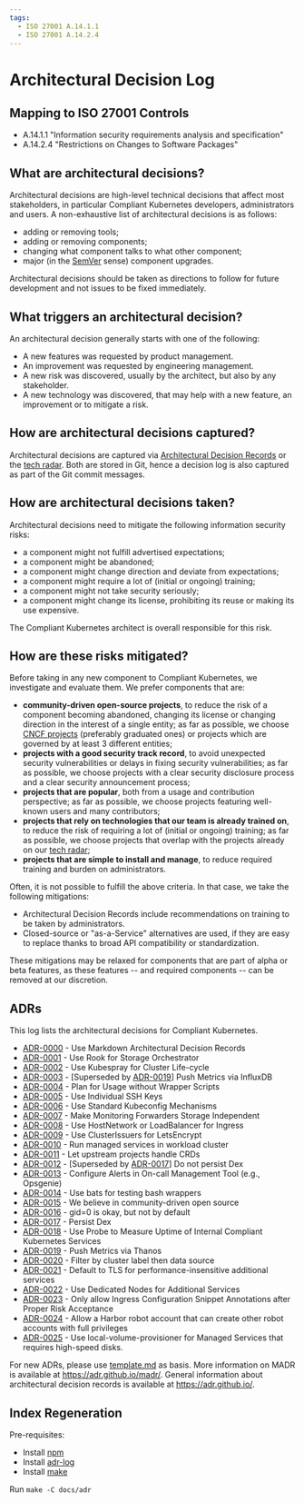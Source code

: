 ```yaml
---
tags:
  - ISO 27001 A.14.1.1
  - ISO 27001 A.14.2.4
---
```

# Architectural Decision Log

## Mapping to ISO 27001 Controls

* A.14.1.1 "Information security requirements analysis and specification"
* A.14.2.4 "Restrictions on Changes to Software Packages"

## What are architectural decisions?

Architectural decisions are high-level technical decisions that affect most stakeholders, in particular Compliant Kubernetes developers, administrators and users.
A non-exhaustive list of architectural decisions is as follows:

* adding or removing tools;
* adding or removing components;
* changing what component talks to what other component;
* major (in the [SemVer](https://semver.org/) sense) component upgrades.

Architectural decisions should be taken as directions to follow for future development and not issues to be fixed immediately.

## What triggers an architectural decision?

An architectural decision generally starts with one of the following:

* A new features was requested by product management.
* An improvement was requested by engineering management.
* A new risk was discovered, usually by the architect, but also by any stakeholder.
* A new technology was discovered, that may help with a new feature, an improvement or to mitigate a risk.

## How are architectural decisions captured?

Architectural decisions are captured via [Architectural Decision Records](#adrs) or the [tech radar](/compliantkubernetes/tech-radar/).
Both are stored in Git, hence a decision log is also captured as part of the Git commit messages.

## How are architectural decisions taken?

Architectural decisions need to mitigate the following information security risks:

* a component might not fulfill advertised expectations;
* a component might be abandoned;
* a component might change direction and deviate from expectations;
* a component might require a lot of (initial or ongoing) training;
* a component might not take security seriously;
* a component might change its license, prohibiting its reuse or making its use expensive.

The Compliant Kubernetes architect is overall responsible for this risk.

## How are these risks mitigated?

Before taking in any new component to Compliant Kubernetes, we investigate and evaluate them. We prefer components that are:

* **community-driven open-source projects**, to reduce the risk of a component becoming abandoned, changing its license or changing direction in the interest of a single entity; as far as possible, we choose [CNCF projects](https://landscape.cncf.io/?project=hosted) (preferably graduated ones) or projects which are governed by at least 3 different entities;
* **projects with a good security track record**, to avoid unexpected security vulnerabilities or delays in fixing security vulnerabilities; as far as possible, we choose projects with a clear security disclosure process and a clear security announcement process;
* **projects that are popular**, both from a usage and contribution perspective; as far as possible, we choose projects featuring well-known users and many contributors;
* **projects that rely on technologies that our team is already trained on**, to reduce the risk of requiring a lot of (initial or ongoing) training; as far as possible, we choose projects that overlap with the projects already on our [tech radar](../developer-guide/tech-radar);
* **projects that are simple to install and manage**, to reduce required training and burden on administrators.

Often, it is not possible to fulfill the above criteria. In that case, we take the following mitigations:

* Architectural Decision Records include recommendations on training to be taken by administrators.
* Closed-source or "as-a-Service" alternatives are used, if they are easy to replace thanks to broad API compatibility or standardization.

These mitigations may be relaxed for components that are part of alpha or beta features, as these features -- and required components -- can be removed at our discretion.

## ADRs

This log lists the architectural decisions for Compliant Kubernetes.

<!-- adrlog -- Regenerate the content by using "adr-log -i". You can install it via "npm install -g adr-log" -->

* [ADR-0000](0000-use-markdown-architectural-decision-records.md) - Use Markdown Architectural Decision Records
* [ADR-0001](0001-use-rook-storage-orchestrator.md) - Use Rook for Storage Orchestrator
* [ADR-0002](0002-use-kubespray-for-cluster-lifecycle.md) - Use Kubespray for Cluster Life-cycle
* [ADR-0003](0003-push-metrics-via-influxdb.md) - [Superseded by [ADR-0019](0019-push-metrics-via-thanos.md)] Push Metrics via InfluxDB
* [ADR-0004](0004-plan-for-usage-without-wrapper-scripts.md) - Plan for Usage without Wrapper Scripts
* [ADR-0005](0005-use-individual-ssh-keys.md) - Use Individual SSH Keys
* [ADR-0006](0006-use-standard-kubeconfig-mechanisms.md) - Use Standard Kubeconfig Mechanisms
* [ADR-0007](0007-make-monitoring-forwarders-storage-independent.md) - Make Monitoring Forwarders Storage Independent
* [ADR-0008](0008-use-hostnetwork-or-loadbalancer-for-ingress.md) - Use HostNetwork or LoadBalancer for Ingress
* [ADR-0009](0009-use-cluster-issuers-for-letsencrypt.md) - Use ClusterIssuers for LetsEncrypt
* [ADR-0010](0010-run-managed-services-in-workload-cluster.md) - Run managed services in workload cluster
* [ADR-0011](0011-let-upstream-projects-handle-crds.md) - Let upstream projects handle CRDs
* [ADR-0012](0012-do-not-persist-dex.md) - [Superseded by [ADR-0017](0017-persist-dex.md)] Do not persist Dex
* [ADR-0013](0013-configure-alerts-in-omt.md) - Configure Alerts in On-call Management Tool (e.g., Opsgenie)
* [ADR-0014](0014-use-bats-for-testing-bash-wrappers.md) - Use bats for testing bash wrappers
* [ADR-0015](0015-we-believe-in-community-driven-open-source.md) - We believe in community-driven open source
* [ADR-0016](0016-gid-0-is-okey-but-not-by-default.md) - gid=0 is okay, but not by default
* [ADR-0017](0017-persist-dex.md) - Persist Dex
* [ADR-0018](0018-use-probe-to-measure-internal-uptime.md) - Use Probe to Measure Uptime of Internal Compliant Kubernetes Services
* [ADR-0019](0019-push-metrics-via-thanos.md) - Push Metrics via Thanos
* [ADR-0020](0020-filter-by-cluster-label-then-data-source.md) - Filter by cluster label then data source
* [ADR-0021](0021-tls-for-additional-services.md) - Default to TLS for performance-insensitive additional services
* [ADR-0022](0022-use-dedicated-nodes-for-additional-services.md) - Use Dedicated Nodes for Additional Services
* [ADR-0023](0023-allow-snippets-annotations.md) - Only allow Ingress Configuration Snippet Annotations after Proper Risk Acceptance
* [ADR-0024](0024-allow-Harbor-robot-account.md) - Allow a Harbor robot account that can create other robot accounts with full privileges
* [ADR-0025](0025-local-storage.md) - Use local-volume-provisioner for Managed Services that requires high-speed disks.

<!-- adrlogstop -->

For new ADRs, please use [template.md](template.md) as basis.
More information on MADR is available at <https://adr.github.io/madr/>.
General information about architectural decision records is available at <https://adr.github.io/>.

## Index Regeneration

Pre-requisites:

* Install [npm](https://www.npmjs.com/)
* Install [adr-log](https://github.com/adr/adr-log#install)
* Install [make](https://packages.ubuntu.com/search?keywords=make)

Run `make -C docs/adr`
